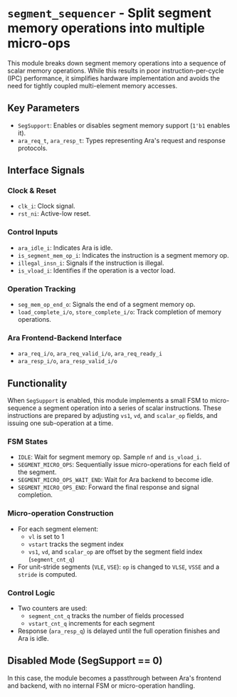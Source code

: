 # `segment_sequencer` - Split segment memory operations into multiple micro-ops

This module breaks down segment memory operations into a sequence of scalar memory operations. While this results in poor instruction-per-cycle (IPC) performance, it simplifies hardware implementation and avoids the need for tightly coupled multi-element memory accesses.

## Key Parameters

- `SegSupport`: Enables or disables segment memory support (`1'b1` enables it).
- `ara_req_t`, `ara_resp_t`: Types representing Ara's request and response protocols.

## Interface Signals

### Clock & Reset
- `clk_i`: Clock signal.
- `rst_ni`: Active-low reset.

### Control Inputs
- `ara_idle_i`: Indicates Ara is idle.
- `is_segment_mem_op_i`: Indicates the instruction is a segment memory op.
- `illegal_insn_i`: Signals if the instruction is illegal.
- `is_vload_i`: Identifies if the operation is a vector load.

### Operation Tracking
- `seg_mem_op_end_o`: Signals the end of a segment memory op.
- `load_complete_i/o`, `store_complete_i/o`: Track completion of memory operations.

### Ara Frontend-Backend Interface
- `ara_req_i/o`, `ara_req_valid_i/o`, `ara_req_ready_i`
- `ara_resp_i/o`, `ara_resp_valid_i/o`

## Functionality

When `SegSupport` is enabled, this module implements a small FSM to micro-sequence a segment operation into a series of scalar instructions. These instructions are prepared by adjusting `vs1`, `vd`, and `scalar_op` fields, and issuing one sub-operation at a time.

### FSM States

- `IDLE`: Wait for segment memory op. Sample `nf` and `is_vload_i`.
- `SEGMENT_MICRO_OPS`: Sequentially issue micro-operations for each field of the segment.
- `SEGMENT_MICRO_OPS_WAIT_END`: Wait for Ara backend to become idle.
- `SEGMENT_MICRO_OPS_END`: Forward the final response and signal completion.

### Micro-operation Construction

- For each segment element:
  - `vl` is set to 1
  - `vstart` tracks the segment index
  - `vs1`, `vd`, and `scalar_op` are offset by the segment field index (`segment_cnt_q`)
- For unit-stride segments (`VLE`, `VSE`): `op` is changed to `VLSE`, `VSSE` and a `stride` is computed.

### Control Logic

- Two counters are used:
  - `segment_cnt_q` tracks the number of fields processed
  - `vstart_cnt_q` increments for each segment
- Response (`ara_resp_q`) is delayed until the full operation finishes and Ara is idle.

## Disabled Mode (SegSupport == 0)

In this case, the module becomes a passthrough between Ara's frontend and backend, with no internal FSM or micro-operation handling.